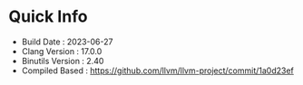 # Quick Info
* Build Date : 2023-06-27
* Clang Version : 17.0.0
* Binutils Version : 2.40
* Compiled Based : https://github.com/llvm/llvm-project/commit/1a0d23ef
